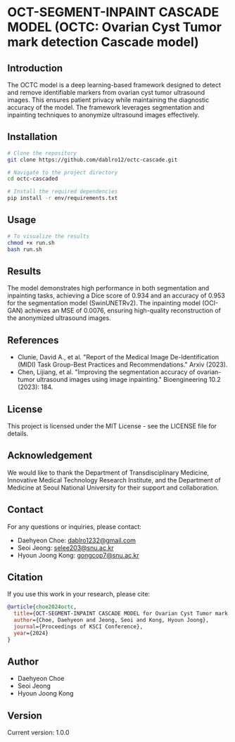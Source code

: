 # OCT-SEGMENT-INPAINT CASCADE MODEL (OCTC: Ovarian Cyst Tumor mark detection Cascade model)

## Introduction
The OCTC model is a deep learning-based framework designed to detect and remove identifiable markers from ovarian cyst tumor ultrasound images. This ensures patient privacy while maintaining the diagnostic accuracy of the model. The framework leverages segmentation and inpainting techniques to anonymize ultrasound images effectively.

## Installation
```bash
# Clone the repository
git clone https://github.com/dablro12/octc-cascade.git

# Navigate to the project directory
cd octc-cascaded

# Install the required dependencies
pip install -r env/requirements.txt
```

## Usage
```bash
# To visualize the results
chmod +x run.sh
bash run.sh
```

## Results
The model demonstrates high performance in both segmentation and inpainting tasks, achieving a Dice score of 0.934 and an accuracy of 0.953 for the segmentation model (SwinUNETRv2). The inpainting model (OCI-GAN) achieves an MSE of 0.0076, ensuring high-quality reconstruction of the anonymized ultrasound images.

## References
- Clunie, David A., et al. "Report of the Medical Image De-Identification (MIDI) Task Group-Best Practices and Recommendations." Arxiv (2023).
- Chen, Lijiang, et al. "Improving the segmentation accuracy of ovarian-tumor ultrasound images using image inpainting." Bioengineering 10.2 (2023): 184.

## License
This project is licensed under the MIT License - see the LICENSE file for details.

## Acknowledgement
We would like to thank the Department of Transdisciplinary Medicine, Innovative Medical Technology Research Institute, and the Department of Medicine at Seoul National University for their support and collaboration.

## Contact
For any questions or inquiries, please contact:

- Daehyeon Choe: dablro1232@gmail.com
- Seoi Jeong: selee203@snu.ac.kr
- Hyoun Joong Kong: gongcop7@snu.ac.kr

## Citation
If you use this work in your research, please cite:

```bibtex
@article{choe2024octc,
  title={OCT-SEGMENT-INPAINT CASCADE MODEL for Ovarian Cyst Tumor mark detection},
  author={Choe, Daehyeon and Jeong, Seoi and Kong, Hyoun Joong},
  journal={Proceedings of KSCI Conference},
  year={2024}
}
```

## Author
- Daehyeon Choe
- Seoi Jeong
- Hyoun Joong Kong

## Version
Current version: 1.0.0
